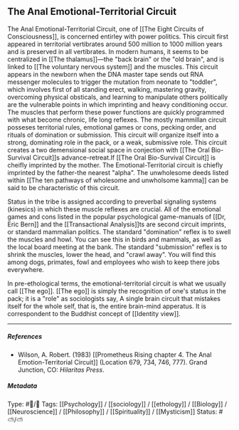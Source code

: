 ## The Anal Emotional-Territorial Circuit  # 

The Anal Emotional-Territorial Circuit, one of [[The Eight Circuits of Consciousness]], is concerned entirley with power politics. This circuit first appeared in territorial vertibrates around 500 million to 1000 million years and is preserved in all vertibrates. In modern humans, it seems to be centralized in [[The thalamus]]—the "back brain" or the "old brain", and is linked to [[The voluntary nervous system]]  and the muscles. This circuit appears in the newborn when the DNA master tape sends out RNA messenger molecules to trigger the mutation from neonate to "toddler", which involves first of all standing erect, walking, mastering gravity, overcoming physical obsticals, and learning to manipulate others politically are the vulnerable points in which imprinting and heavy conditioning occur. The muscles that perform these power functions are quickly programmed with what become chronic, life long reflexes. The mostly mammillan circuit posseses territorial rules, emotional games or cons, pecking order, and rituals of domination or submission. This circuit will organize itself into a strong, dominating role in the pack, or a weak, submissive role. This circuit creates a two demensional social space in conjection with [[The Oral Bio-Survival Circuit]]s advance-retreat.If [[The Oral Bio-Survival Circuit]] is cheifly imprinted by the mother. The Emotional-Territorial circuit is chiefly imprinted by the father-the nearest "alpha". The unwholesome deeds listed within [[The ten pathways of wholesome and unwholsome kamma]] can be said to be characteristic of this circuit. 

Status in the tribe is assigned according to preverbal signaling systems (kinesics) in which these muscle reflexes are crucial. All of the emotional games and cons listed in the popular psychological game-manuals of [[Dr, Eric Bern]] and the [[Transactional Analysis]]ts are second circuit imprints, or standard mammalian politics. The standard "domination" reflex is to swell the muscles and howl. You can see this in birds and mammals, as well as the local board meeting at the bank. The standard "submission" reflex is to shrink the muscles, lower the head, and "crawl away". You will find this among dogs, primates, fowl and employees who wish to keep there jobs everywhere. 

In pre-ethological terms, the emotional-territorial circuit is what we usually call [[The ego]]. [[The ego]] is simply the recognition of one's status in the pack; it is a "role" as sociologists say, A single brain circuit that mistakes itself for the whole self, that is, the entire brain-mind apperatus. It is correspondent to the Buddhist concept of [[Identity view]].

___

##### References

- Wilson, A. Robert. (1983) [[Prometheus Rising chapter 4. The Anal Emotion-Territorial Circuit]] (Location 679, 734, 746, 777). Grand Junction, CO: _Hilaritas Press_.

##### Metadata

Type: #🔵/🔵 
Tags: [[Psychology]] / [[sociology]] / [[ethology]] / [[Biology]] / [[Neuroscience]] / [[Philosophy]] / [[Spirituality]] / [[Mysticism]] 
Status: #⛅️/⛅️